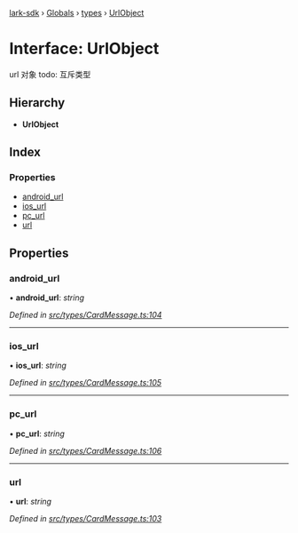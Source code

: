 [lark-sdk](../README.md) › [Globals](../globals.md) › [types](../modules/types.md) › [UrlObject](types.urlobject.md)

# Interface: UrlObject

url 对象
todo: 互斥类型

## Hierarchy

* **UrlObject**

## Index

### Properties

* [android_url](types.urlobject.md#android_url)
* [ios_url](types.urlobject.md#ios_url)
* [pc_url](types.urlobject.md#pc_url)
* [url](types.urlobject.md#url)

## Properties

###  android_url

• **android_url**: *string*

*Defined in [src/types/CardMessage.ts:104](https://github.com/TbhT/lark-sdk/blob/5ecb791/src/types/CardMessage.ts#L104)*

___

###  ios_url

• **ios_url**: *string*

*Defined in [src/types/CardMessage.ts:105](https://github.com/TbhT/lark-sdk/blob/5ecb791/src/types/CardMessage.ts#L105)*

___

###  pc_url

• **pc_url**: *string*

*Defined in [src/types/CardMessage.ts:106](https://github.com/TbhT/lark-sdk/blob/5ecb791/src/types/CardMessage.ts#L106)*

___

###  url

• **url**: *string*

*Defined in [src/types/CardMessage.ts:103](https://github.com/TbhT/lark-sdk/blob/5ecb791/src/types/CardMessage.ts#L103)*
